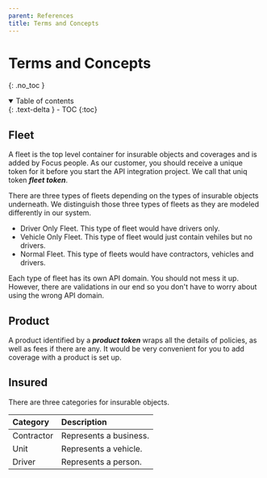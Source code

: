 ```yaml
---
parent: References
title: Terms and Concepts
---
```


# Terms and Concepts
{: .no_toc }

<details open markdown="block">
  <summary>
    Table of contents
  </summary>
  {: .text-delta }
- TOC
{:toc}
</details>


## Fleet
A fleet is the top level container for insurable objects and coverages and is added by Focus people. As our customer, you should receive a unique token for it before you start the API integration project. We call that uniq token ***fleet token***.

There are three types of fleets depending on the types of insurable objects underneath. We distinguish those three types of fleets as they are modeled differently in our system.
- Driver Only Fleet. This type of fleet would have drivers only. 
- Vehicle Only Fleet. This type of fleet would just contain vehiles but no drivers.
- Normal Fleet. This type of fleets would have contractors, vehicles and drivers.

Each type of fleet has its own API domain. You should not mess it up. However, there are validations in our end so you don't have to worry about using the wrong API domain.

## Product
A product identified by a ***product token*** wraps all the details of policies, as well as fees if there are any. It would be very convenient for you to add coverage with a product is set up.

## Insured
There are three categories for insurable objects.

| Category | Description|
|:---  |:--- |
| Contractor | Represents a business. | 
| Unit | Represents a vehicle. |
| Driver | Represents a person. |